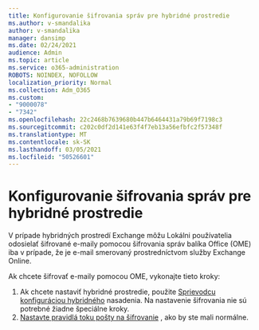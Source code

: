 ```yaml
---
title: Konfigurovanie šifrovania správ pre hybridné prostredie
ms.author: v-smandalika
author: v-smandalika
manager: dansimp
ms.date: 02/24/2021
audience: Admin
ms.topic: article
ms.service: o365-administration
ROBOTS: NOINDEX, NOFOLLOW
localization_priority: Normal
ms.collection: Adm_O365
ms.custom:
- "9000078"
- "7342"
ms.openlocfilehash: 22c2468b7639680b447b6464431a79b69f7198c3
ms.sourcegitcommit: c202c0df2d141e63f4f7eb13a56efbfc2f57348f
ms.translationtype: MT
ms.contentlocale: sk-SK
ms.lasthandoff: 03/05/2021
ms.locfileid: "50526601"
---
```

# <a name="configure-message-encryption-for-a-hybrid-environment"></a>Konfigurovanie šifrovania správ pre hybridné prostredie

V prípade hybridných prostredí Exchange môžu Lokálni používatelia odosielať šifrované e-maily pomocou šifrovania správ balíka Office (OME) iba v prípade, že je e-mail smerovaný prostredníctvom služby Exchange Online.

Ak chcete šifrovať e-maily pomocou OME, vykonajte tieto kroky:

1. Ak chcete nastaviť hybridné prostredie, použite [Sprievodcu konfiguráciou hybridného](https://docs.microsoft.com/Exchange/hybrid-configuration-wizard) nasadenia. Na nastavenie šifrovania nie sú potrebné žiadne špeciálne kroky.
2. [Nastavte pravidlá toku pošty na šifrovanie](https://docs.microsoft.com/microsoft-365/compliance/define-mail-flow-rules-to-encrypt-email) , ako by ste mali normálne.


